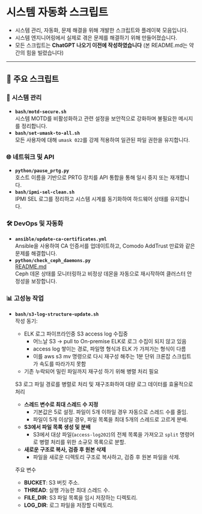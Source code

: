 # 시스템 자동화 스크립트

- 시스템 관리, 자동화, 문제 해결을 위해 개발한 스크립트와 플레이북 모음입니다.
- 시스템 엔지니어링에서 실제로 겪은 문제를 해결하기 위해 만들어졌습니다.
- 모든 스크립트는 **ChatGPT 나오기 이전에 작성하였습니다** (본 README.md는 약간의 힘을 빌렸습니다)

---

## 📂 주요 스크립트

### 🔧 **시스템 관리**
- **`bash/motd-secure.sh`**  
  시스템 MOTD를 비활성화하고 관련 설정을 보안적으로 강화하며 불필요한 메시지를 정리합니다.
- **`bash/set-umask-to-all.sh`**  
  모든 사용자에 대해 `umask 022`를 강제 적용하여 일관된 파일 권한을 유지합니다.

### 🌐 **네트워크 및 API**
- **`python/pause_prtg.py`**  
  호스트 이름을 기반으로 PRTG 장치를 API 통합을 통해 일시 중지 또는 재개합니다.
- **`bash/ipmi-sel-clean.sh`**  
  IPMI SEL 로그를 정리하고 시스템 시계를 동기화하여 하드웨어 상태를 유지합니다.

### 🛠️ **DevOps 및 자동화**
- **`ansible/update-ca-certificates.yml`**  
  Ansible을 사용하여 CA 인증서를 업데이트하고, Comodo AddTrust 만료와 같은 문제를 해결합니다.
- **`python/check_ceph_daemons.py`**  
  [README.md](./python/README.md)  
  Ceph 데몬 상태를 모니터링하고 비정상 데몬을 자동으로 재시작하여 클러스터 안정성을 보장합니다.

### 📊 **고성능 작업**
- **`bash/s3-log-structure-update.sh`**  
  작성 동기:
    - ELK 로그 파이프라인중 S3 access log 수집중
      - 어느날 S3 -> pull to On-premise ELK로 로그 수집이 되지 않고 있음
      - access log 쌓이는 경로, 파일명 형식과 ELK 가 가져가는 형식이 다름
      - 이를 aws s3 mv 명령으로 다시 재구성 해주는 1분 단위 크론잡 스크립트가 속도를 따라가지 못함
    - 기존 누락되어 밀린 파일까지 재구성 하기 위해 병렬 처리 필요
  
  S3 로그 파일 경로를 병렬로 처리 및 재구조화하여 대량 로그 데이터를 효율적으로 처리
  - **스레드 변수로 최대 스레드 수 지정** 
    - 기본값은 5로 설정. 파일이 5개 이하일 경우 자동으로 스레드 수를 줄임.
    - 파일이 5개 이상일 경우, 파일 목록을 최대 5개의 스레드로 고르게 분배.
  - **S3에서 파일 목록 생성 및 분배**  
    - S3에서 대상 파일(`access-log202`)의 전체 목록을 가져오고 `split` 명령어로 병렬 처리를 위한 소규모 목록으로 분할.
  - **새로운 구조로 복사, 검증 후 원본 삭제**  
    - 파일을 새로운 디렉토리 구조로 복사하고, 검증 후 원본 파일을 삭제.

  주요 변수
  - **BUCKET**: S3 버킷 주소.
  - **THREAD**: 실행 가능한 최대 스레드 수.
  - **FILE_DIR**: S3 파일 목록을 임시 저장하는 디렉토리.
  - **LOG_DIR**: 로그 파일을 저장할 디렉토리.
